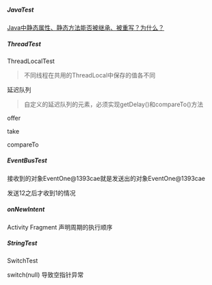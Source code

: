 ##### JavaTest

[Java中静态属性、静态方法能否被继承、被重写？为什么？](https://github.com/WaterYuan/JavaTest/blob/master/app/src/main/java/com/aaa/javatest/static_test/StaticTest.md)

##### ThreadTest

ThreadLocalTest
>不同线程在共用的ThreadLocal中保存的值各不同

延迟队列
>自定义的延迟队列的元素，必须实现getDelay()和compareTo()方法

offer

take

compareTo


##### EventBusTest

接收到的对象EventOne@1393cae就是发送出的对象EventOne@1393cae

发送12之后才收到1的情况

##### onNewIntent

Activity Fragment 声明周期的执行顺序 

##### StringTest

SwitchTest

switch(null) 导致空指针异常
